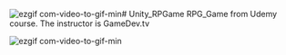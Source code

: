 ![ezgif com-video-to-gif-min](https://github.com/Bechoarslan/Unity_RPGame/assets/92801714/a5adb6af-ec17-4d0c-b1b9-7c8575a6e4db)# Unity_RPGame
 RPG_Game from Udemy course.
The instructor is GameDev.tv

![ezgif com-video-to-gif-min](https://github.com/Bechoarslan/Unity_RPGame/assets/92801714/ed3eb627-3ea0-4487-896d-92dd774903a6)





